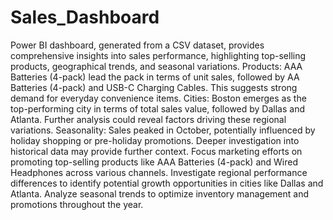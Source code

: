 # Sales_Dashboard
Power BI dashboard, generated from a CSV dataset, provides comprehensive insights into sales performance, highlighting top-selling products, geographical trends, and seasonal variations.
Products: AAA Batteries (4-pack) lead the pack in terms of unit sales, followed by AA Batteries (4-pack) and USB-C Charging Cables. This suggests strong demand for everyday convenience items.
Cities: Boston emerges as the top-performing city in terms of total sales value, followed by Dallas and Atlanta. Further analysis could reveal factors driving these regional variations.
Seasonality: Sales peaked in October, potentially influenced by holiday shopping or pre-holiday promotions. Deeper investigation into historical data may provide further context.
Focus marketing efforts on promoting top-selling products like AAA Batteries (4-pack) and Wired Headphones across various channels.
Investigate regional performance differences to identify potential growth opportunities in cities like Dallas and Atlanta.
Analyze seasonal trends to optimize inventory management and promotions throughout the year.

